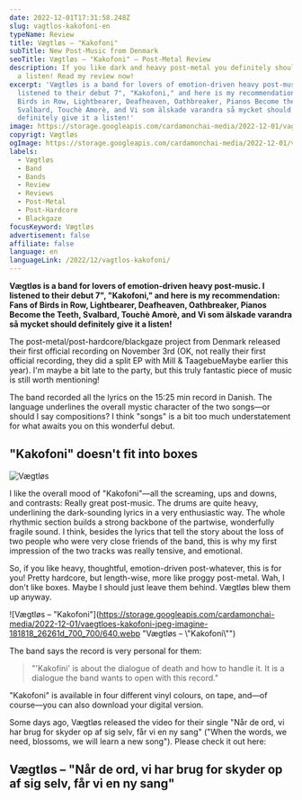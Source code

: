 ```yaml
---
date: 2022-12-01T17:31:58.248Z
slug: vagtlos-kakofoni-en
typeName: Review
title: Vægtløs – "Kakofoni"
subTitle: New Post-Music from Denmark
seoTitle: Vægtløs – "Kakofoni" – Post-Metal Review
description: If you like dark and heavy post-metal you definitely should Vægtløs
  a listen! Read my review now!
excerpt: 'Vægtløs is a band for lovers of emotion-driven heavy post-music. I
  listened to their debut 7", "Kakofoni," and here is my recommendation: Fans of
  Birds in Row, Lightbearer, Deafheaven, Oathbreaker, Pianos Become the Teeth,
  Svalbard, Touchè Amorè, and Vi som älskade varandra så mycket should
  definitely give it a listen!'
image: https://storage.googleapis.com/cardamonchai-media/2022-12-01/vagtlos-jpg-imagine-080808_340407_1024_768/640.webp
copyrigt: Vægtløs
ogImage: https://storage.googleapis.com/cardamonchai-media/2022-12-01/vagtlos-fb-jpg-imagine-180808_3b0407_1200_628/640.webp
labels:
  - Vægtløs
  - Band
  - Bands
  - Review
  - Reviews
  - Post-Metal
  - Post-Hardcore
  - Blackgaze
focusKeyword: Vægtløs
advertisement: false
affiliate: false
language: en
languageLink: /2022/12/vagtlos-kakofoni/
---
```

**Vægtløs is a band for lovers of emotion-driven heavy post-music. I listened to their debut 7", "Kakofoni," and here is my recommendation: Fans of Birds in Row, Lightbearer, Deafheaven, Oathbreaker, Pianos Become the Teeth, Svalbard, Touchè Amorè, and Vi som älskade varandra så mycket should definitely give it a listen!**

The post-metal/post-hardcore/blackgaze project from Denmark released their first official recording on November 3rd (OK, not really their first official recording, they did a split EP with Mill & TaagebueMaybe earlier this year). I'm maybe a bit late to the party, but this truly fantastic piece of music is still worth mentioning!

The band recorded all the lyrics on the 15:25 min record in Danish. The language underlines the overall mystic character of the two songs—or should I say compositions? I think "songs" is a bit too much understatement for what awaits you on this wonderful debut.

## "Kakofoni" doesn't fit into boxes

![Vægtløs](https://storage.googleapis.com/cardamonchai-media/2022-12-01/vagtlos-2-jpg-imagine-280808_440309_1024_768/640.webp "Vægtløs")

I like the overall mood of "Kakofoni"—all the screaming, ups and downs, and contrasts: Really great post-music. The drums are quite heavy, underlining the dark-sounding lyrics in a very enthusiastic way. The whole rhythmic section builds a strong backbone of the partwise, wonderfully fragile sound. I think, besides the lyrics that tell the story about the loss of two people who were very close friends of the band, this is why my first impression of the two tracks was really tensive, and emotional.

So, if you like heavy, thoughtful, emotion-driven post-whatever, this is for you! Pretty hardcore, but length-wise, more like proggy post-metal. Wah, I don't like boxes. Maybe I should just leave them behind. Vægtløs blew them up anyway.

![Vægtløs – "Kakofoni"](https://storage.googleapis.com/cardamonchai-media/2022-12-01/vaegtloes-kakofoni-jpeg-imagine-181818_26261d_700_700/640.webp "Vægtløs – \\"Kakofoni\\"")

The band says the record is very personal for them: 

> "'Kakofini' is about the dialogue of death and how to handle it. It is a dialogue the band wants to open with this record."

"Kakofoni" is available in four different vinyl colours, on tape, and—of course—you can also download your digital version.

Some days ago, Vægtløs released the video for their single "Når de ord, vi har brug for skyder op af sig selv, får vi en ny sang" ("When the words, we need, blossoms, we will learn a new song"). Please check it out here:

## Vægtløs – "Når de ord, vi har brug for skyder op af sig selv, får vi en ny sang"

<YouTube id="X6e0lBTqWxw" />